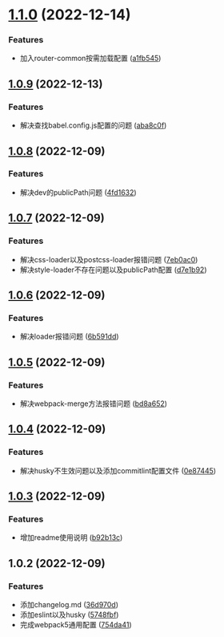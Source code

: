# [1.1.0](https://github.com/confuciusthinker/my-webpack-common/compare/v1.0.9...v1.1.0) (2022-12-14)


### Features

* 加入router-common按需加载配置 ([a1fb545](https://github.com/confuciusthinker/my-webpack-common/commit/a1fb545046c329f56e72e513b167985054e935da))



## [1.0.9](https://github.com/confuciusthinker/my-webpack-common/compare/v1.0.8...v1.0.9) (2022-12-13)


### Features

* 解决查找babel.config.js配置的问题 ([aba8c0f](https://github.com/confuciusthinker/my-webpack-common/commit/aba8c0f21718562a669d68fe1a31d316354cbcc8))



## [1.0.8](https://github.com/confuciusthinker/my-webpack-common/compare/v1.0.7...v1.0.8) (2022-12-09)


### Features

* 解决dev的publicPath问题 ([4fd1632](https://github.com/confuciusthinker/my-webpack-common/commit/4fd163215deaee72ecff14fa6a06dc4d2666b4f3))



## [1.0.7](https://github.com/confuciusthinker/my-webpack-common/compare/v1.0.6...v1.0.7) (2022-12-09)


### Features

* 解决css-loader以及postcss-loader报错问题 ([7eb0ac0](https://github.com/confuciusthinker/my-webpack-common/commit/7eb0ac06d95487868626c4566441f33f5af5049f))
* 解决style-loader不存在问题以及publicPath配置 ([d7e1b92](https://github.com/confuciusthinker/my-webpack-common/commit/d7e1b92c8ccc08a8a0ef7e3d5783281e4cf242d3))



## [1.0.6](https://github.com/confuciusthinker/my-webpack-common/compare/v1.0.5...v1.0.6) (2022-12-09)


### Features

* 解决loader报错问题 ([6b591dd](https://github.com/confuciusthinker/my-webpack-common/commit/6b591dd2bf9017b4f7ff428b923d535bdd66c1e0))



## [1.0.5](https://github.com/confuciusthinker/my-webpack-common/compare/v1.0.4...v1.0.5) (2022-12-09)


### Features

* 解决webpack-merge方法报错问题 ([bd8a652](https://github.com/confuciusthinker/my-webpack-common/commit/bd8a652ee328b6d282ecda635ef7e31f26fda438))



## [1.0.4](https://github.com/confuciusthinker/my-webpack-common/compare/v1.0.3...v1.0.4) (2022-12-09)


### Features

* 解决husky不生效问题以及添加commitlint配置文件 ([0e87445](https://github.com/confuciusthinker/my-webpack-common/commit/0e87445b9c675cef8a0d777c88756da2cfb4a47b))



## [1.0.3](https://github.com/confuciusthinker/my-webpack-common/compare/v1.0.2...v1.0.3) (2022-12-09)


### Features

* 增加readme使用说明 ([b92b13c](https://github.com/confuciusthinker/my-webpack-common/commit/b92b13c66e1acc0a91ceb135b174b9a3f596b7ad))



## 1.0.2 (2022-12-09)


### Features

* 添加changelog.md ([36d970d](https://github.com/confuciusthinker/my-webpack-common/commit/36d970dea22753259a8e0893e070a07d4f9b281e))
* 添加eslint以及husky ([5748fbf](https://github.com/confuciusthinker/my-webpack-common/commit/5748fbfcf99e4a9cc6a2f7ef4986360871f06db1))
* 完成webpack5通用配置 ([754da41](https://github.com/confuciusthinker/my-webpack-common/commit/754da41b12f7571e3311e1553869a23df4b0fbb8))



